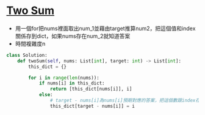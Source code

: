 # [Two Sum](https://neetcode.io/problems/two-integer-sum)

  * 用一個for把nums裡面取出num_1並藉由target推算num2，把這個值和index關係存到dict，如果nums存在num_2就知道答案
* 時間複雜度n

``` python
class Solution:
    def twoSum(self, nums: List[int], target: int) -> List[int]:
        this_dict = {}

        for i in range(len(nums)):
            if nums[i] in this_dict:
                return [this_dict[nums[i]], i]
            else:
                # target - nums[i]為nums[i]預期對應的答案，把這個數跟index存到dict中，下次對應數出現時就回傳
                this_dict[target - nums[i]] = i
```